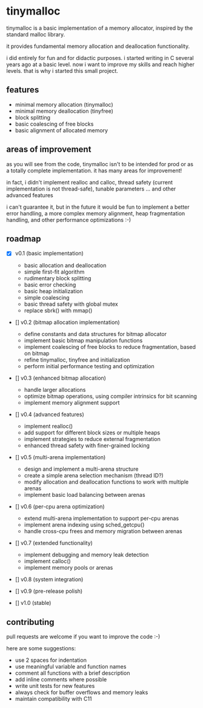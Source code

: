 # tinymalloc

tinymalloc is a basic implementation of a memory allocator, inspired by the standard malloc library.

it provides fundamental memory allocation and deallocation functionality.

i did entirely for fun and for didactic purposes. i started writing in C several years ago at a basic level. now i want to improve my skills and reach higher levels. that is why i started this small project.

## features

- minimal memory allocation (tinymalloc)
- minimal memory deallocation (tinyfree)
- block splitting
- basic coalescing of free blocks
- basic alignment of allocated memory

## areas of improvement

as you will see from the code, tinymalloc isn't to be intended for prod or as a totally complete implementation. it has many areas for improvement!

in fact, i didn't implement realloc and calloc, thread safety (current implementation is not thread-safe), tunable parameters ... and other advanced features

i can't guarantee it, but in the future it would be fun to implement a better error handling, a more complex memory alignment, heap fragmentation handling, and other performance optimizations :-)

## roadmap

- [x] v0.1 (basic implementation)

  - basic allocation and deallocation
  - simple first-fit algorithm
  - rudimentary block splitting
  - basic error checking
  - basic heap initialization
  - simple coalescing
  - basic thread safety with global mutex
  - replace sbrk() with mmap()

- [] v0.2 (bitmap allocation implementation)

  - define constants and data structures for bitmap allocator
  - implement basic bitmap manipulation functions
  - implement coalescing of free blocks to reduce fragmentation, based on bitmap
  - refine tinymalloc, tinyfree and initialization
  - perform initial performance testing and optimization

- [] v0.3 (enhanced bitmap allocation)

  - handle larger allocations
  - optimize bitmap operations, using compiler intrinsics for bit scanning
  - implement memory alignment support

- [] v0.4 (advanced features)

  - implement realloc()
  - add support for different block sizes or multiple heaps
  - implement strategies to reduce external fragmentation
  - enhanced thread safety with finer-grained locking

- [] v0.5 (multi-arena implementation)

  - design and implement a multi-arena structure
  - create a simple arena selection mechanism (thread ID?)
  - modify allocation and deallocation functions to work with multiple arenas
  - implement basic load balancing between arenas

- [] v0.6 (per-cpu arena optimization)

  - extend multi-arena implementation to support per-cpu arenas
  - implement arena indexing using sched_getcpu()
  - handle cross-cpu frees and memory migration between arenas

- [] v0.7 (extended functionality)

  - implement debugging and memory leak detection
  - implement calloc()
  - implement memory pools or arenas

- [] v0.8 (system integration)

- [] v0.9 (pre-release polish)

- [] v1.0 (stable)

## contributing

pull requests are welcome if you want to improve the code :-)

here are some suggestions:

- use 2 spaces for indentation
- use meaningful variable and function names
- comment all functions with a brief description
- add inline comments where possible
- write unit tests for new features
- always check for buffer overflows and memory leaks
- maintain compatibility with C11
